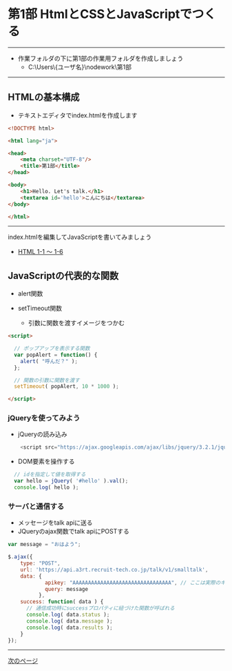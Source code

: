 # 第1部 HtmlとCSSとJavaScriptでつくる

---

* 作業フォルダの下に第1部の作業用フォルダを作成しましょう
	* C:\Users\\{ユーザ名}\nodework\第1部

---

## HTMLの基本構成

* テキストエディタでindex.htmlを作成します

```HTML
<!DOCTYPE html>

<html lang="ja">

<head>
    <meta charset="UTF-8"/>
    <title>第1部</title>
</head>

<body>
    <h1>Hello. Let's talk.</h1>
    <textarea id='hello'>こんにちは</textarea>
</body>

</html>
```

---

index.htmlを編集してJavaScriptを書いてみましょう

* [HTML 1-1 ～ 1-6](https://github.com/ichikawa-s/talk-to-talk-api/tree/master/%E7%AC%AC1%E9%83%A8)

## JavaScriptの代表的な関数

* alert関数

* setTimeout関数
  * 引数に関数を渡すイメージをつかむ

```HTML
<script>

  // ポップアップを表示する関数
  var popAlert = function() {
    alert( "呼んだ？" );
  };

  // 関数の引数に関数を渡す
  setTimeout( popAlert, 10 * 1000 );

</script>
```

### jQueryを使ってみよう
* jQueryの読み込み
```JavaScript
    <script src="https://ajax.googleapis.com/ajax/libs/jquery/3.2.1/jquery.min.js"></script>
```
* DOM要素を操作する

```JavaScript
  // idを指定して値を取得する
  var hello = jQuery( '#hello' ).val();
  console.log( hello );
```

### サーバと通信する
  * メッセージをtalk apiに送る  
  * JQueryのajax関数でtalk apiにPOSTする

```JavaScript
var message = "おはよう";

$.ajax({
    type: "POST",
    url: 'https://api.a3rt.recruit-tech.co.jp/talk/v1/smalltalk',
    data: {
            apikey: "AAAAAAAAAAAAAAAAAAAAAAAAAAAAAAAA", // ここは実際のキーに書き換えないと動きません
            query: message
          },
    success: function( data ) {
      // 通信成功時にsuccessプロパティに紐づけた関数が呼ばれる
      console.log( data.status );
      console.log( data.message );
      console.log( data.results );
    }
});

```

---

[次のページ](CHAPTER_1-2.md)
